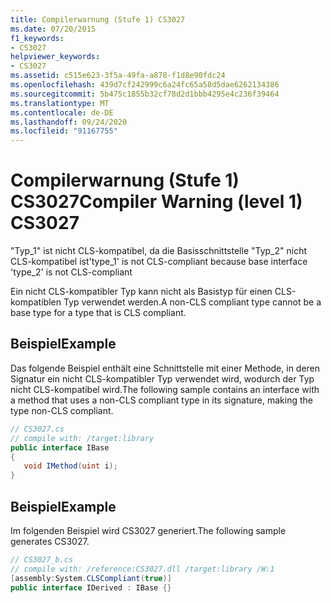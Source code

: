 ```yaml
---
title: Compilerwarnung (Stufe 1) CS3027
ms.date: 07/20/2015
f1_keywords:
- CS3027
helpviewer_keywords:
- CS3027
ms.assetid: c515e623-3f5a-49fa-a878-f1d8e90fdc24
ms.openlocfilehash: 439d7cf242999c6a24fc65a58d5dae6262134386
ms.sourcegitcommit: 5b475c1855b32cf78d2d1bbb4295e4c236f39464
ms.translationtype: MT
ms.contentlocale: de-DE
ms.lasthandoff: 09/24/2020
ms.locfileid: "91167755"
---
```

# <a name="compiler-warning-level-1-cs3027"></a><span data-ttu-id="46b3e-102">Compilerwarnung (Stufe 1) CS3027</span><span class="sxs-lookup"><span data-stu-id="46b3e-102">Compiler Warning (level 1) CS3027</span></span>

<span data-ttu-id="46b3e-103">"Typ_1" ist nicht CLS-kompatibel, da die Basisschnittstelle "Typ_2" nicht CLS-kompatibel ist</span><span class="sxs-lookup"><span data-stu-id="46b3e-103">'type_1' is not CLS-compliant because base interface 'type_2' is not CLS-compliant</span></span>  
  
 <span data-ttu-id="46b3e-104">Ein nicht CLS-kompatibler Typ kann nicht als Basistyp für einen CLS-kompatiblen Typ verwendet werden.</span><span class="sxs-lookup"><span data-stu-id="46b3e-104">A non-CLS compliant type cannot be a base type for a type that is CLS compliant.</span></span>  
  
## <a name="example"></a><span data-ttu-id="46b3e-105">Beispiel</span><span class="sxs-lookup"><span data-stu-id="46b3e-105">Example</span></span>  

 <span data-ttu-id="46b3e-106">Das folgende Beispiel enthält eine Schnittstelle mit einer Methode, in deren Signatur ein nicht CLS-kompatibler Typ verwendet wird, wodurch der Typ nicht CLS-kompatibel wird.</span><span class="sxs-lookup"><span data-stu-id="46b3e-106">The following sample contains an interface with a method that uses a non-CLS compliant type in its signature, making the type non-CLS compliant.</span></span>  
  
```csharp  
// CS3027.cs  
// compile with: /target:library  
public interface IBase  
{  
   void IMethod(uint i);  
}  
```  
  
## <a name="example"></a><span data-ttu-id="46b3e-107">Beispiel</span><span class="sxs-lookup"><span data-stu-id="46b3e-107">Example</span></span>  

 <span data-ttu-id="46b3e-108">Im folgenden Beispiel wird CS3027 generiert.</span><span class="sxs-lookup"><span data-stu-id="46b3e-108">The following sample generates CS3027.</span></span>  
  
```csharp  
// CS3027_b.cs  
// compile with: /reference:CS3027.dll /target:library /W:1  
[assembly:System.CLSCompliant(true)]  
public interface IDerived : IBase {}  
```
